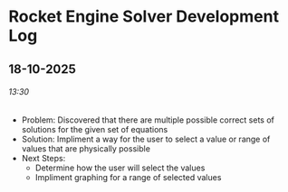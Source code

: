 # Rocket Engine Solver Development Log

## 18-10-2025 

###### 13:30
- Problem: Discovered that there are multiple possible correct sets of solutions for the given set of equations
- Solution: Impliment a way for the user to select a value or range of values that are physically possible
- Next Steps:
    - Determine how the user will select the values
    - Impliment graphing for a range of selected values